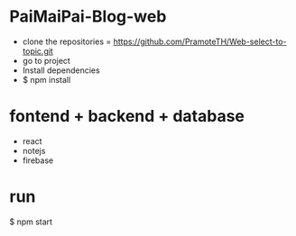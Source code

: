# PaiMaiPai-Blog-web
- clone the repositories = https://github.com/PramoteTH/Web-select-to-topic.git
- go to project
- Install dependencies
 - $ npm install

# fontend + backend + database
- react
- notejs
- firebase

# run 
$ npm start
